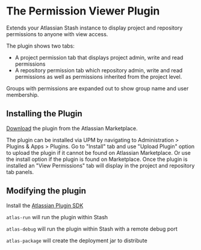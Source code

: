 # The Permission Viewer Plugin

Extends your Atlassian Stash instance to display project and repository permissions to anyone with view access.

The plugin shows two tabs:

* A project permission tab that displays project admin, write and read permissions
* A repository permission tab which repository admin, write and read permissions as well as permissions inherited from the project level.

Groups with permissions are expanded out to show group name and user membership.

## Installing the Plugin

[Download](https://marketplace.atlassian.com/plugins/com.orbitz.stash.plugins.permission-viewer-plugin "Permission Viewer Plugin") the plugin from the Atlassian Marketplace.

The plugin can be installed via UPM by navigating to Administration > Plugins & Apps > Plugins. Go to "Install" tab and use "Upload Plugin" option to upload the plugin if it cannot be found on Atlassian Marketplace. Or use the install option if the plugin is found on Marketplace.
Once the plugin is installed an "View Permissions" tab will display in the project and repository tab panels.


## Modifying the plugin

Install the [Atlassian Plugin SDK](https://developer.atlassian.com/stash/docs/latest/how-tos/creating-a-stash-plugin.html "Creating a Stash Plugin")

`atlas-run` will run the plugin within Stash

`atlas-debug` will run the plugin within Stash with a remote debug port

`atlas-package` will create the deployment jar to distribute
